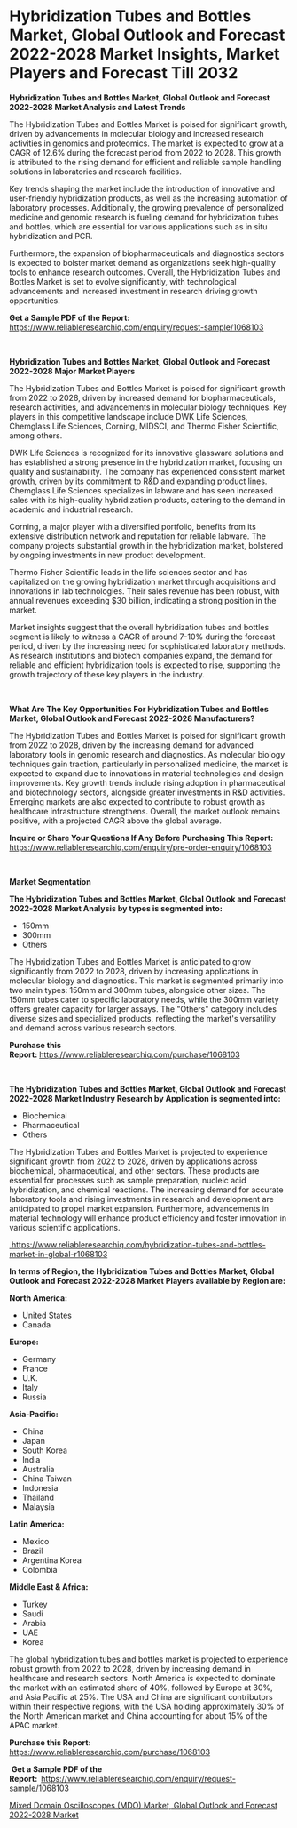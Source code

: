 <p><h1>Hybridization Tubes and Bottles Market, Global Outlook and Forecast 2022-2028 Market Insights, Market Players and Forecast Till 2032</h1></p><p><strong>Hybridization Tubes and Bottles Market, Global Outlook and Forecast 2022-2028 Market Analysis and Latest Trends</strong></p>
<p><p>The Hybridization Tubes and Bottles Market is poised for significant growth, driven by advancements in molecular biology and increased research activities in genomics and proteomics. The market is expected to grow at a CAGR of 12.6% during the forecast period from 2022 to 2028. This growth is attributed to the rising demand for efficient and reliable sample handling solutions in laboratories and research facilities.</p><p>Key trends shaping the market include the introduction of innovative and user-friendly hybridization products, as well as the increasing automation of laboratory processes. Additionally, the growing prevalence of personalized medicine and genomic research is fueling demand for hybridization tubes and bottles, which are essential for various applications such as in situ hybridization and PCR.</p><p>Furthermore, the expansion of biopharmaceuticals and diagnostics sectors is expected to bolster market demand as organizations seek high-quality tools to enhance research outcomes. Overall, the Hybridization Tubes and Bottles Market is set to evolve significantly, with technological advancements and increased investment in research driving growth opportunities.</p></p>
<p><strong>Get a Sample PDF of the Report:&nbsp;</strong> <a href="https://www.reliableresearchiq.com/enquiry/request-sample/1068103?utm_campaign=3100&utm_medium=2&utm_source=Github&utm_content=ia&utm_term=21032025&utm_id=hybridization-tubes-and-bottles-market-global-outlook-and-forecast-2022-2028">https://www.reliableresearchiq.com/enquiry/request-sample/1068103</a></p>
<p>&nbsp;</p>
<p><strong>Hybridization Tubes and Bottles Market, Global Outlook and Forecast 2022-2028 Major Market Players</strong></p>
<p><p>The Hybridization Tubes and Bottles Market is poised for significant growth from 2022 to 2028, driven by increased demand for biopharmaceuticals, research activities, and advancements in molecular biology techniques. Key players in this competitive landscape include DWK Life Sciences, Chemglass Life Sciences, Corning, MIDSCI, and Thermo Fisher Scientific, among others.</p><p>DWK Life Sciences is recognized for its innovative glassware solutions and has established a strong presence in the hybridization market, focusing on quality and sustainability. The company has experienced consistent market growth, driven by its commitment to R&D and expanding product lines. Chemglass Life Sciences specializes in labware and has seen increased sales with its high-quality hybridization products, catering to the demand in academic and industrial research.</p><p>Corning, a major player with a diversified portfolio, benefits from its extensive distribution network and reputation for reliable labware. The company projects substantial growth in the hybridization market, bolstered by ongoing investments in new product development.</p><p>Thermo Fisher Scientific leads in the life sciences sector and has capitalized on the growing hybridization market through acquisitions and innovations in lab technologies. Their sales revenue has been robust, with annual revenues exceeding $30 billion, indicating a strong position in the market.</p><p>Market insights suggest that the overall hybridization tubes and bottles segment is likely to witness a CAGR of around 7-10% during the forecast period, driven by the increasing need for sophisticated laboratory methods. As research institutions and biotech companies expand, the demand for reliable and efficient hybridization tools is expected to rise, supporting the growth trajectory of these key players in the industry.</p></p>
<p>&nbsp;</p>
<p><strong>What Are The Key Opportunities For Hybridization Tubes and Bottles Market, Global Outlook and Forecast 2022-2028 Manufacturers?</strong></p>
<p><p>The Hybridization Tubes and Bottles Market is poised for significant growth from 2022 to 2028, driven by the increasing demand for advanced laboratory tools in genomic research and diagnostics. As molecular biology techniques gain traction, particularly in personalized medicine, the market is expected to expand due to innovations in material technologies and design improvements. Key growth trends include rising adoption in pharmaceutical and biotechnology sectors, alongside greater investments in R&D activities. Emerging markets are also expected to contribute to robust growth as healthcare infrastructure strengthens. Overall, the market outlook remains positive, with a projected CAGR above the global average.</p></p>
<p><strong>Inquire or Share Your Questions If Any Before Purchasing This Report:</strong> <a href="https://www.reliableresearchiq.com/enquiry/pre-order-enquiry/1068103?utm_campaign=3100&utm_medium=2&utm_source=Github&utm_content=ia&utm_term=21032025&utm_id=hybridization-tubes-and-bottles-market-global-outlook-and-forecast-2022-2028">https://www.reliableresearchiq.com/enquiry/pre-order-enquiry/1068103</a></p>
<p>&nbsp;</p>
<p><strong>Market Segmentation</strong></p>
<p><strong>The Hybridization Tubes and Bottles Market, Global Outlook and Forecast 2022-2028 Market Analysis by types is segmented into:</strong></p>
<p><ul><li>150mm</li><li>300mm</li><li>Others</li></ul></p>
<p><p>The Hybridization Tubes and Bottles Market is anticipated to grow significantly from 2022 to 2028, driven by increasing applications in molecular biology and diagnostics. This market is segmented primarily into two main types: 150mm and 300mm tubes, alongside other sizes. The 150mm tubes cater to specific laboratory needs, while the 300mm variety offers greater capacity for larger assays. The "Others" category includes diverse sizes and specialized products, reflecting the market's versatility and demand across various research sectors.</p></p>
<p><strong>Purchase this Report:&nbsp;</strong><a href="https://www.reliableresearchiq.com/purchase/1068103?utm_campaign=3100&utm_medium=2&utm_source=Github&utm_content=ia&utm_term=21032025&utm_id=hybridization-tubes-and-bottles-market-global-outlook-and-forecast-2022-2028">https://www.reliableresearchiq.com/purchase/1068103</a></p>
<p>&nbsp;</p>
<p><strong>The Hybridization Tubes and Bottles Market, Global Outlook and Forecast 2022-2028 Market Industry Research by Application is segmented into:</strong></p>
<p><ul><li>Biochemical</li><li>Pharmaceutical</li><li>Others</li></ul></p>
<p><p>The Hybridization Tubes and Bottles Market is projected to experience significant growth from 2022 to 2028, driven by applications across biochemical, pharmaceutical, and other sectors. These products are essential for processes such as sample preparation, nucleic acid hybridization, and chemical reactions. The increasing demand for accurate laboratory tools and rising investments in research and development are anticipated to propel market expansion. Furthermore, advancements in material technology will enhance product efficiency and foster innovation in various scientific applications.</p></p>
<p><a href="https://www.reliableresearchiq.com/hybridization-tubes-and-bottles-market-in-global-r1068103?utm_campaign=3100&utm_medium=2&utm_source=Github&utm_content=ia&utm_term=21032025&utm_id=hybridization-tubes-and-bottles-market-global-outlook-and-forecast-2022-2028">&nbsp;https://www.reliableresearchiq.com/hybridization-tubes-and-bottles-market-in-global-r1068103</a></p>
<p><strong>In terms of Region, the Hybridization Tubes and Bottles Market, Global Outlook and Forecast 2022-2028 Market Players available by Region are:</strong></p>
<p>
    <p> <strong> North America: </strong>
        <ul>
            <li>United States</li>
            <li>Canada</li>
        </ul>
        </p> 
    <p> <strong> Europe: </strong>
        <ul>
            <li>Germany</li>
            <li>France</li>
            <li>U.K.</li>
            <li>Italy</li>
            <li>Russia</li>
        </ul>
        </p> 
    <p> <strong> Asia-Pacific: </strong>
        <ul>
            <li>China</li>
            <li>Japan</li>
            <li>South Korea</li>
            <li>India</li>
            <li>Australia</li>
            <li>China Taiwan</li>
            <li>Indonesia</li>
            <li>Thailand</li>
            <li>Malaysia</li>
        </ul>
        </p> 
    <p> <strong> Latin America: </strong>
        <ul>
            <li>Mexico</li>
            <li>Brazil</li>
            <li>Argentina Korea</li>
            <li>Colombia</li>
        </ul>
        </p> 
    <p> <strong> Middle East & Africa: </strong>
        <ul>
            <li>Turkey</li>
            <li>Saudi</li>
            <li>Arabia</li>
            <li>UAE</li>
            <li>Korea</li>
        </ul>
    </p>
    </p>
<p><p>The global hybridization tubes and bottles market is projected to experience robust growth from 2022 to 2028, driven by increasing demand in healthcare and research sectors. North America is expected to dominate the market with an estimated share of 40%, followed by Europe at 30%, and Asia Pacific at 25%. The USA and China are significant contributors within their respective regions, with the USA holding approximately 30% of the North American market and China accounting for about 15% of the APAC market.</p></p>
<p><strong>Purchase this Report: </strong><a href="https://www.reliableresearchiq.com/purchase/1068103?utm_campaign=3100&utm_medium=2&utm_source=Github&utm_content=ia&utm_term=21032025&utm_id=hybridization-tubes-and-bottles-market-global-outlook-and-forecast-2022-2028">https://www.reliableresearchiq.com/purchase/1068103</a></p>
<p>&nbsp;<strong>Get a Sample PDF of the Report:&nbsp;&nbsp;</strong><a href="https://www.reliableresearchiq.com/enquiry/request-sample/1068103?utm_campaign=3100&utm_medium=2&utm_source=Github&utm_content=ia&utm_term=21032025&utm_id=hybridization-tubes-and-bottles-market-global-outlook-and-forecast-2022-2028">https://www.reliableresearchiq.com/enquiry/request-sample/1068103</a></p>
<p><strong></strong></p>
<p><p><a href="https://github.com/spoorsusama/Market-Research-Report-List-1/blob/main/mixed-domain-oscilloscopes-mdo-market-global-outlook-and-forecast-2022-2028-market.md?utm_campaign=3100&utm_medium=2&utm_source=Github&utm_content=ia&utm_term=21032025&utm_id=hybridization-tubes-and-bottles-market-global-outlook-and-forecast-2022-2028">Mixed Domain Oscilloscopes (MDO) Market, Global Outlook and Forecast 2022-2028 Market</a></p></p>